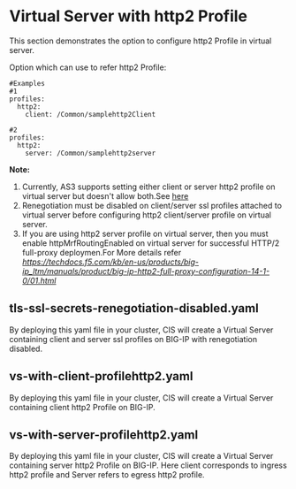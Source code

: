# Virtual Server with http2 Profile

This section demonstrates the option to configure http2 Profile in virtual server.

Option which can use to refer http2 Profile:

```
#Examples
#1
profiles:
  http2: 
    client: /Common/samplehttp2Client

#2
profiles:
  http2: 
    server: /Common/samplehttp2server
```
**Note:**
1. Currently, AS3 supports setting either client or server http2 profile on virtual server but doesn't allow both.See [here](https://github.com/F5Networks/f5-appsvcs-extension/issues/793)
2. Renegotiation must be disabled on client/server ssl profiles attached to virtual server before configuring http2 client/server profile on virtual server.
3. If you are using http2 server profile on virtual server, then you must enable httpMrfRoutingEnabled on virtual server for successful HTTP/2 full-proxy deploymen.For More details refer _https://techdocs.f5.com/kb/en-us/products/big-ip_ltm/manuals/product/big-ip-http2-full-proxy-configuration-14-1-0/01.html_

## tls-ssl-secrets-renegotiation-disabled.yaml

By deploying this yaml file in your cluster, CIS will create a Virtual Server containing client and server ssl profiles on BIG-IP with renegotiation disabled. 

## vs-with-client-profilehttp2.yaml

By deploying this yaml file in your cluster, CIS will create a Virtual Server containing client http2 Profile on BIG-IP.

## vs-with-server-profilehttp2.yaml

By deploying this yaml file in your cluster, CIS will create a Virtual Server containing server http2 Profile on BIG-IP.
Here client corresponds to ingress http2 profile and Server refers to egress http2 profile.

